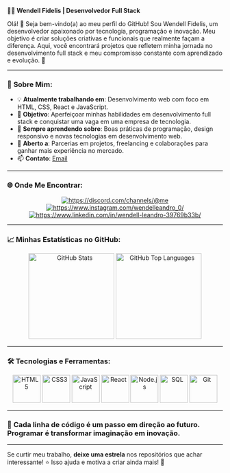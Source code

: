 🧑‍💻 **Wendell Fidelis | Desenvolvedor Full Stack**

Olá! 👋 Seja bem-vindo(a) ao meu perfil do GitHub! Sou Wendell Fidelis, um desenvolvedor apaixonado por tecnologia, programação e inovação. Meu objetivo é criar soluções criativas e funcionais que realmente façam a diferença. Aqui, você encontrará projetos que refletem minha jornada no desenvolvimento full stack e meu compromisso constante com aprendizado e evolução. 🚀

---

### 🚀 **Sobre Mim:**

- 💡 **Atualmente trabalhando em**: Desenvolvimento web com foco em HTML, CSS, React e JavaScript.  
- 🎯 **Objetivo**: Aperfeiçoar minhas habilidades em desenvolvimento full stack e conquistar uma vaga em uma empresa de tecnologia.  
- 🌱 **Sempre aprendendo sobre**: Boas práticas de programação, design responsivo e novas tecnologias em desenvolvimento web.  
- 🤝 **Aberto a**: Parcerias em projetos, freelancing e colaborações para ganhar mais experiência no mercado.  
- 📫 **Contato**: [Email](mailto:wendellalexfidelis01@hotmail.com)

---

### 🌐 **Onde Me Encontrar:**

<p align="center">
  <a href="https://discord.com/users/seu_usuário" target="_blank">
    <img src="https://img.shields.io/badge/Discord-7289DA?style=for-the-badge&logo=discord&logoColor=white" alt="https://discord.com/channels/@me"/>
  </a>
  <a href="https://www.instagram.com/seu_perfil" target="_blank">
    <img src="https://img.shields.io/badge/Instagram-E4405F?style=for-the-badge&logo=instagram&logoColor=white" alt="https://www.instagram.com/wendelleandro_0/"/>
  </a>
  <a href="https://www.linkedin.com/in/wendell-fidelis/" target="_blank">
    <img src="https://img.shields.io/badge/LinkedIn-0A66C2?style=for-the-badge&logo=linkedin&logoColor=white" alt="https://www.linkedin.com/in/wendell-leandro-39769b33b/"/>
  </a>
</p>

---

### 📈 **Minhas Estatísticas no GitHub:**

<p align="center">
  <img 
    alt="GitHub Stats" 
    height="200" 
    src="https://github-readme-stats.vercel.app/api?username=wendellalex&show_icons=true&theme=tokyonight&include_all_commits=true&locale=pt-br" 
  />
  <img 
    alt="GitHub Top Languages" 
    height="200" 
    src="https://github-readme-stats.vercel.app/api/top-langs/?username=wendellalex&theme=tokyonight&layout=compact&include_all_commits=true&custom_title=Tecnologias&langs_count=9" 
  />
</p>

---

### 🛠️ **Tecnologias e Ferramentas:**

<p align="center">
  <a href="#"><img src="https://skillicons.dev/icons?i=html" alt="HTML5" width="65" height="65"/></a>
  <a href="#"><img src="https://skillicons.dev/icons?i=css" alt="CSS3" width="65" height="65"/></a>
  <a href="#"><img src="https://skillicons.dev/icons?i=javascript" alt="JavaScript" width="65" height="65"/></a>
  <a href="#"><img src="https://skillicons.dev/icons?i=react" alt="React" width="65" height="65"/></a>
  <a href="#"><img src="https://skillicons.dev/icons?i=nodejs" alt="Node.js" width="65" height="65"/></a>
  <a href="#"><img src="https://skillicons.dev/icons?i=mysql" alt="SQL" width="65" height="65"/></a>
  <a href="#"><img src="https://skillicons.dev/icons?i=git" alt="Git" width="65" height="65"/></a>
</p>

---

### 🌟 **Cada linha de código é um passo em direção ao futuro. Programar é transformar imaginação em inovação.**

---

Se curtir meu trabalho, **deixe uma estrela** nos repositórios que achar interessante! ⭐ Isso ajuda e motiva a criar ainda mais! 🚀
